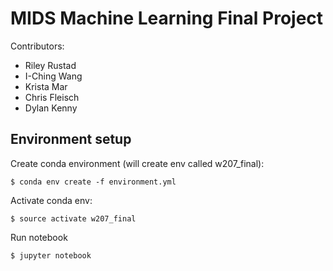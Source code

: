 # MIDS Machine Learning Final Project
Contributors:
- Riley Rustad
- I-Ching Wang
- Krista Mar
- Chris Fleisch
- Dylan Kenny

## Environment setup

Create conda environment (will create env called w207_final):

```$ conda env create -f environment.yml```

Activate conda env:

```$ source activate w207_final```

Run notebook

```$ jupyter notebook```
